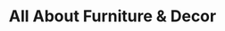 ---
title: "All About Furniture & Decor"
url: /north-bendigo/all-about-furniture-und-decor/
shop: Möbel
---